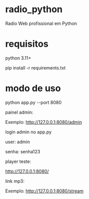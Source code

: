 # radio_python
Radio Web profissional em Python

# requisitos

python 3.11+

pip install -r requirements.txt

# modo de uso

python app.py --port 8080

painel admin:

Exemplo: http://127.0.0.1:8080/admin

login admin no app.py

user: admin

senha: senha123

player teste:

http://127.0.0.1:8080/

link mp3:

Exemplo: http://127.0.0.1:8080/stream

